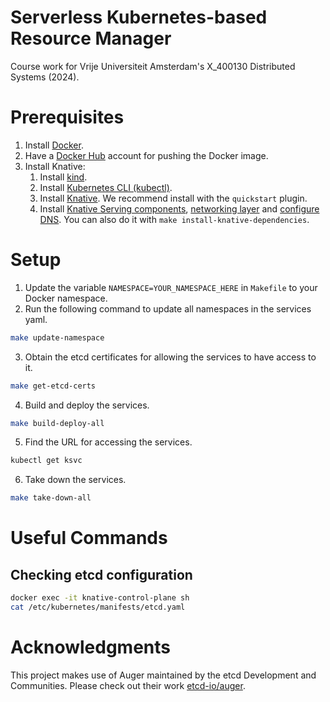 # Serverless Kubernetes-based Resource Manager

Course work for Vrije Universiteit Amsterdam's X_400130 Distributed Systems (2024).

# Prerequisites

1. Install [Docker](https://www.docker.com/).
2. Have a [Docker Hub](https://hub.docker.com/) account for pushing the Docker image.
3. Install Knative:
   1. Install [kind](https://kind.sigs.k8s.io/docs/user/quick-start).
   2. Install [Kubernetes CLI (kubectl)](https://kubernetes.io/docs/tasks/tools/).
   3. Install [Knative](https://knative.dev/docs/getting-started/quickstart-install/). We recommend install with the `quickstart` plugin.
   4. Install [Knative Serving components](https://knative.dev/docs/install/yaml-install/serving/install-serving-with-yaml/#install-the-knative-serving-component), [networking layer](https://knative.dev/docs/install/yaml-install/serving/install-serving-with-yaml/#install-a-networking-layer) and [configure DNS](https://knative.dev/docs/install/yaml-install/serving/install-serving-with-yaml/#configure-dns). You can also do it with `make install-knative-dependencies`.

# Setup

1. Update the variable `NAMESPACE=YOUR_NAMESPACE_HERE` in `Makefile` to your Docker namespace.
2. Run the following command to update all namespaces in the services yaml.

```sh
make update-namespace
```

3. Obtain the etcd certificates for allowing the services to have access to it.

```sh
make get-etcd-certs
```

4. Build and deploy the services.

```sh
make build-deploy-all
```

5. Find the URL for accessing the services.

```sh
kubectl get ksvc
```

6. Take down the services.

```sh
make take-down-all
```

# Useful Commands

## Checking etcd configuration

```sh
docker exec -it knative-control-plane sh
cat /etc/kubernetes/manifests/etcd.yaml
```

# Acknowledgments

This project makes use of Auger maintained by the etcd Development and Communities. Please check out their work [etcd-io/auger](https://github.com/etcd-io/auger).
